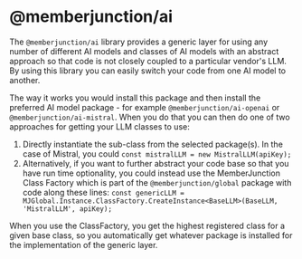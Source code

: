 # @memberjunction/ai

The `@memberjunction/ai` library provides a generic layer for using any number of different AI models and classes of AI models with an abstract approach so that code is not closely coupled to a particular vendor's LLM. By using this library you can easily switch your code from one AI model to another.

The way it works you would install this package and then install the preferred AI model package - for example `@memberjunction/ai-openai` or `@memberjunction/ai-mistral`. When you do that you can then do one of two approaches for getting your LLM
classes to use:

1) Directly instantiate the sub-class from the selected package(s). In the case of Mistral, you could 
`const mistralLLM = new MistralLLM(apiKey);` 
2) Alternatively, if you want to further abstract your code base so that you have run time optionality, you could instead use the MemberJunction Class Factory which is part of the `@memberjunction/global` package with code along these lines:
`const genericLLM = MJGlobal.Instance.ClassFactory.CreateInstance<BaseLLM>(BaseLLM, 'MistralLLM', apiKey);`

When you use the ClassFactory, you get the highest registered class for a given base class, so you automatically get whatever package is installed for the implementation of the generic layer.